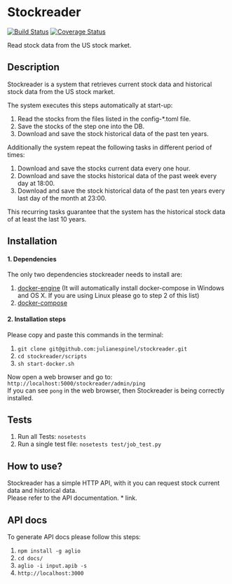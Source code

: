 # Stockreader

[![Build Status](https://travis-ci.org/julianespinel/stockreader.svg?branch=master)](https://travis-ci.org/julianespinel/stockreader)
[![Coverage Status](https://coveralls.io/repos/github/julianespinel/stockreader/badge.svg?branch=master)](https://coveralls.io/github/julianespinel/stockreader?branch=master)

Read stock data from the US stock market.

## Description

Stockreader is a system that retrieves current stock data and historical stock data from the US stock market.

The system executes this steps automatically at start-up:

1. Read the stocks from the files listed in the config-*.toml file.
2. Save the stocks of the step one into the DB.
3. Download and save the stock historical data of the past ten years.

Additionally the system repeat the following tasks in different period of times:

1. Download and save the stocks current data every one hour.
4. Download and save the stocks historical data of the past week every day at 18:00.
5. Download and save the stock historical data of the past ten years every last day of the month at 23:00.

This recurring tasks guarantee that the system has the historical stock data of at least the last 10 years.

## Installation

#### 1. Dependencies

The only two dependencies stockreader needs to install are:

1. [docker-engine](https://docs.docker.com/engine/installation) (It will automatically install docker-compose in Windows and OS X. If you are using Linux please go to step 2 of this list)
2. [docker-compose](https://docs.docker.com/compose/install)

#### 2. Installation steps

Please copy and paste this commands in the terminal:

1. `git clone git@github.com:julianespinel/stockreader.git` <br>
2. `cd stockreader/scripts` <br>
3. `sh start-docker.sh`

Now open a web browser and go to: `http://localhost:5000/stockreader/admin/ping` <br>
If you can see `pong` in the web browser, then Stockreader is being correctly installed.

## Tests

1. Run all Tests: `nosetests`
1. Run a single test file: `nosetests test/job_test.py`

## How to use?

Stockreader has a simple HTTP API,  with it you can request stock current data and historical data. <br>
Please refer to the API documentation. * link.

## API docs

To generate API docs please follow this steps:

1. `npm install -g aglio`
2. `cd docs/`
3. `aglio -i input.apib -s`
4. `http://localhost:3000`
